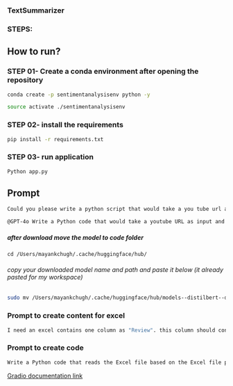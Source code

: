 ### TextSummarizer

### STEPS:
## How to run? 
### STEP 01- Create a conda environment after opening the repository
```bash
conda create -p sentimentanalysisenv python -y
```

```bash
source activate ./sentimentanalysisenv
```

### STEP 02- install the requirements
```bash
pip install -r requirements.txt
```

### STEP 03- run application
```bash
Python app.py
```

## Prompt
```bash
Could you please write a python script that would take a you tube url as input and give the transcript of that video as output
```
```bash
@GPT-4o Write a Python code that would take a youtube URL as input and give the video transcript as output. also include gradio UI and use hugging face model "sshleifer/distilbart-cnn-12-6"
```

##### after download move the model to code folder
```
cd /Users/mayankchugh/.cache/huggingface/hub/
```
###### copy your downloaded model name and path and paste it below (it already pasted for my workspace)
```bash 
sudo mv /Users/mayankchugh/.cache/huggingface/hub/models--distilbert--distilbert-base-uncased-finetuned-sst-2-english /Users/mayankchugh/gitRepos/mayankchugh.learning/HuggingFace-ML-GenerativeAI-Gradio-Streamlit-Apps/Models/models--distilbert--distilbert-base-uncased-finetuned-sst-2-english
```

### Prompt to create content for excel
```bash
I need an excel contains one column as "Review". this column should contain atleast 10 customer comments of product. 5 comments should be positive and 5 negative. comments should not be more that 1 liner.
```

### Prompt to create code
```bash
Write a Python code that reads the Excel file based on the Excel file path provided as input for the function. the file has reviews; it should call a function get sentiment and return me the data frame that contains both reviews as well as corresponding sentiment. Also, Check if the 'Review' column is in the Dataframe - raise an error if it does not exist. 
```

[Gradio documentation link](https://www.gradio.app/docs/gradio/file)